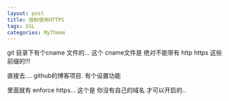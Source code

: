 ```yaml
---
layout: post
title: 强制使用HTTPS
tags: SSL
categories: MyTheme
---
```


git 目录下有个cname 文件的...
这个 cname文件是 绝对不能带有 http https 这些前缀的!!!


 直接去.... github的博客项目.
 有个设置功能

里面就有 enforce https...
这个是 你没有自己的域名 才可以开启的..


